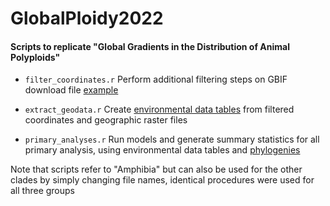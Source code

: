 # GlobalPloidy2022

#### Scripts to replicate "Global Gradients in the Distribution of Animal Polyploids"

- `filter_coordinates.r` Perform additional filtering steps on GBIF download file [example](https://doi.org/10.15468/dl.2jxpma)

- `extract_geodata.r` Create [environmental data tables](https://figshare.com/articles/dataset/Environmental_Data_Tables/20457030) from filtered coordinates and geographic raster files

- `primary_analyses.r` Run models and generate summary statistics for all primary analysis, using environmental data tables and [phylogenies](http://doi.org/10.6084/m9.figshare.20457045) 

Note that scripts refer to "Amphibia" but can also be used for the other clades by simply changing file names, identical procedures were used for all three groups
